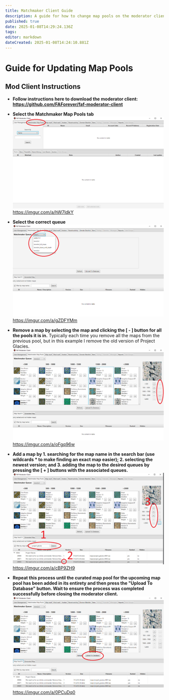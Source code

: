 ```yaml
---
title: Matchmaker Client Guide
description: A guide for how to change map pools on the moderator client. 
published: true
date: 2025-01-08T14:29:24.136Z
tags: 
editor: markdown
dateCreated: 2025-01-08T14:24:10.881Z
---
```


# Guide for Updating Map Pools

## Mod Client Instructions

- **Follow instructions here to download the moderator client: https://github.com/FAForever/faf-moderator-client**  


- **Select the Matchmaker Map Pools tab**  
![image1.png](/image1.png)https://imgur.com/a/hW7ldkY

- **Select the correct queue**  
![image2.png](/image2.png)https://imgur.com/a/gZDFYMm  

- **Remove a map by selecting the map and clicking the [ - ] button for all the pools it is in.** Typically each time you remove all the maps from the previous pool, but in this example I remove the old version of Project Glacies.
![image3.png](/image3.png)https://imgur.com/a/oFgq96w

- **Add a map by 1. searching for the map name in the search bar (use wildcards * to make finding an exact map easier); 2. selecting the newest version; and 3. adding the map to the desired queues by pressing the [ + ] buttons with the associated queues.**  
![image4.png](/image4.png)https://imgur.com/a/cBP9ZH9

- **Repeat this process until the curated map pool for the upcoming map pool has been added in its entirety and then press the "Upload To Database" button. Wait to ensure the process was completed successfully before closing the moderator client.**  
![image5.png](/image5.png)https://imgur.com/a/0PCuDq0
